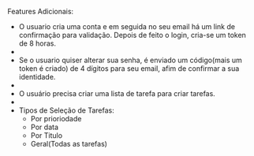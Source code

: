 Features Adicionais:
- O usuario cria uma conta e em seguida no seu email há um link de confirmação para validação. Depois de feito o login, cria-se um token de 8 horas.
- 
- Se o usuario quiser alterar sua senha, é enviado um código(mais um token é criado) de 4 dígitos para seu email, afim de confirmar a sua identidade.
- 
- O usuário precisa criar uma lista de tarefa para criar tarefas.
- 
- Tipos de Seleção de Tarefas:
    - Por prioriodade
    - Por data
    - Por Titulo
    - Geral(Todas as tarefas)


  
